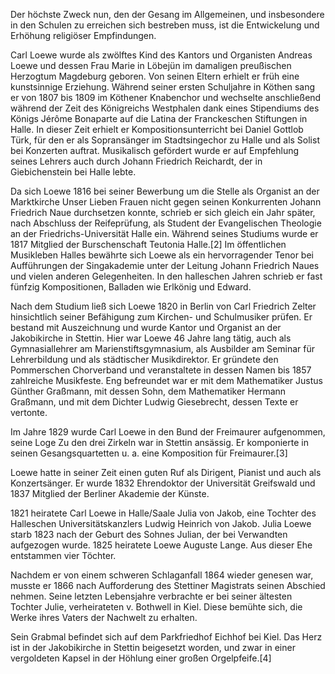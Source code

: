 Der höchste Zweck nun, den der Gesang im Allgemeinen, und insbesondere in den Schulen zu erreichen sich bestreben muss, ist die Entwickelung und Erhöhung religiöser Empfindungen.

Carl Loewe wurde als zwölftes Kind des Kantors und Organisten Andreas Loewe und dessen Frau Marie in Löbejün im damaligen preußischen Herzogtum Magdeburg geboren. Von seinen Eltern erhielt er früh eine kunstsinnige Erziehung. Während seiner ersten Schuljahre in Köthen sang er von 1807 bis 1809 im Köthener Knabenchor und wechselte anschließend während der Zeit des Königreichs Westphalen dank eines Stipendiums des Königs Jérôme Bonaparte auf die Latina der Franckeschen Stiftungen in Halle. In dieser Zeit erhielt er Kompositionsunterricht bei Daniel Gottlob Türk, für den er als Sopransänger im Stadtsingechor zu Halle und als Solist bei Konzerten auftrat. Musikalisch gefördert wurde er auf Empfehlung seines Lehrers auch durch Johann Friedrich Reichardt, der in Giebichenstein bei Halle lebte.

Da sich Loewe 1816 bei seiner Bewerbung um die Stelle als Organist an der Marktkirche Unser Lieben Frauen nicht gegen seinen Konkurrenten Johann Friedrich Naue durchsetzen konnte, schrieb er sich gleich ein Jahr später, nach Abschluss der Reifeprüfung, als Student der Evangelischen Theologie an der Friedrichs-Universität Halle ein. Während seines Studiums wurde er 1817 Mitglied der Burschenschaft Teutonia Halle.[2] Im öffentlichen Musikleben Halles bewährte sich Loewe als ein hervorragender Tenor bei Aufführungen der Singakademie unter der Leitung Johann Friedrich Naues und vielen anderen Gelegenheiten. In den halleschen Jahren schrieb er fast fünfzig Kompositionen, Balladen wie Erlkönig und Edward.

Nach dem Studium ließ sich Loewe 1820 in Berlin von Carl Friedrich Zelter hinsichtlich seiner Befähigung zum Kirchen- und Schulmusiker prüfen. Er bestand mit Auszeichnung und wurde Kantor und Organist an der Jakobikirche in Stettin. Hier war Loewe 46 Jahre lang tätig, auch als Gymnasiallehrer am Marienstiftsgymnasium, als Ausbilder am Seminar für Lehrerbildung und als städtischer Musikdirektor. Er gründete den Pommerschen Chorverband und veranstaltete in dessen Namen bis 1857 zahlreiche Musikfeste. Eng befreundet war er mit dem Mathematiker Justus Günther Graßmann, mit dessen Sohn, dem Mathematiker Hermann Graßmann, und mit dem Dichter Ludwig Giesebrecht, dessen Texte er vertonte.

Im Jahre 1829 wurde Carl Loewe in den Bund der Freimaurer aufgenommen, seine Loge Zu den drei Zirkeln war in Stettin ansässig. Er komponierte in seinen Gesangsquartetten u. a. eine Komposition für Freimaurer.[3]

Loewe hatte in seiner Zeit einen guten Ruf als Dirigent, Pianist und auch als Konzertsänger. Er wurde 1832 Ehrendoktor der Universität Greifswald und 1837 Mitglied der Berliner Akademie der Künste.

1821 heiratete Carl Loewe in Halle/Saale Julia von Jakob, eine Tochter des Halleschen Universitätskanzlers Ludwig Heinrich von Jakob. Julia Loewe starb 1823 nach der Geburt des Sohnes Julian, der bei Verwandten aufgezogen wurde. 1825 heiratete Loewe Auguste Lange. Aus dieser Ehe entstammen vier Töchter.

Nachdem er von einem schweren Schlaganfall 1864 wieder genesen war, musste er 1866 nach Aufforderung des Stettiner Magistrats seinen Abschied nehmen. Seine letzten Lebensjahre verbrachte er bei seiner ältesten Tochter Julie, verheirateten v. Bothwell in Kiel. Diese bemühte sich, die Werke ihres Vaters der Nachwelt zu erhalten.

Sein Grabmal befindet sich auf dem Parkfriedhof Eichhof bei Kiel. Das Herz ist in der Jakobikirche in Stettin beigesetzt worden, und zwar in einer vergoldeten Kapsel in der Höhlung einer großen Orgelpfeife.[4]
